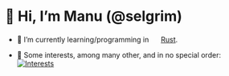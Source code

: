 # 👋 Hi, I’m Manu (@selgrim)

- 🌱 I’m currently learning/programming in <a href="https://doc.rust-lang.org/book/">
  <img height="16" width="16" hspace="2" src="https://cdn.simpleicons.org/rust/0/ffffff" />Rust</a>.

- 👀 Some interests, among many other, and in no special order:<br />
  [![Interests](https://skillicons.dev/icons?i=linux,py,rust,c,nginx,js,html,docker,lua,neovim,bash)](https://skillicons.dev)

<!---
[![Manu's GitHub stats](https://github-readme-stats.vercel.app/api?username=selgrim&show_icons=true&theme=rose_pine)](https://github.com/selgrim/github-readme-stats)

- 💞️ I’m looking to collaborate on ...
- 📫 How to reach me ...
- 😄 Pronouns: ...
- ⚡ Fun fact: ...

selgrim/selgrim is a ✨ special ✨ repository because its `README.md` (this file) appears on your GitHub profile.
You can click the Preview link to take a look at your changes.
--->
